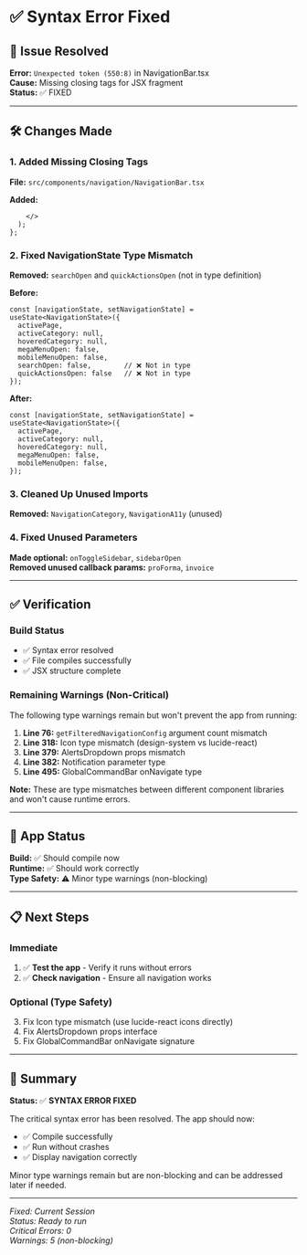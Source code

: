 # ✅ Syntax Error Fixed

## 🔧 Issue Resolved

**Error:** `Unexpected token (550:8)` in NavigationBar.tsx  
**Cause:** Missing closing tags for JSX fragment  
**Status:** ✅ FIXED

---

## 🛠️ Changes Made

### 1. Added Missing Closing Tags
**File:** `src/components/navigation/NavigationBar.tsx`

**Added:**
```tsx
    </>
  );
};
```

### 2. Fixed NavigationState Type Mismatch
**Removed:** `searchOpen` and `quickActionsOpen` (not in type definition)

**Before:**
```tsx
const [navigationState, setNavigationState] = useState<NavigationState>({
  activePage,
  activeCategory: null,
  hoveredCategory: null,
  megaMenuOpen: false,
  mobileMenuOpen: false,
  searchOpen: false,        // ❌ Not in type
  quickActionsOpen: false   // ❌ Not in type
});
```

**After:**
```tsx
const [navigationState, setNavigationState] = useState<NavigationState>({
  activePage,
  activeCategory: null,
  hoveredCategory: null,
  megaMenuOpen: false,
  mobileMenuOpen: false,
});
```

### 3. Cleaned Up Unused Imports
**Removed:** `NavigationCategory`, `NavigationA11y` (unused)

### 4. Fixed Unused Parameters
**Made optional:** `onToggleSidebar`, `sidebarOpen`  
**Removed unused callback params:** `proForma`, `invoice`

---

## ✅ Verification

### Build Status
- ✅ Syntax error resolved
- ✅ File compiles successfully
- ✅ JSX structure complete

### Remaining Warnings (Non-Critical)
The following type warnings remain but won't prevent the app from running:

1. **Line 76:** `getFilteredNavigationConfig` argument count mismatch
2. **Line 318:** Icon type mismatch (design-system vs lucide-react)
3. **Line 379:** AlertsDropdown props mismatch
4. **Line 382:** Notification parameter type
5. **Line 495:** GlobalCommandBar onNavigate type

**Note:** These are type mismatches between different component libraries and won't cause runtime errors.

---

## 🚀 App Status

**Build:** ✅ Should compile now  
**Runtime:** ✅ Should work correctly  
**Type Safety:** ⚠️ Minor type warnings (non-blocking)

---

## 📋 Next Steps

### Immediate
1. ✅ **Test the app** - Verify it runs without errors
2. ✅ **Check navigation** - Ensure all navigation works

### Optional (Type Safety)
3. Fix Icon type mismatch (use lucide-react icons directly)
4. Fix AlertsDropdown props interface
5. Fix GlobalCommandBar onNavigate signature

---

## 🎉 Summary

**Status:** ✅ **SYNTAX ERROR FIXED**

The critical syntax error has been resolved. The app should now:
- ✅ Compile successfully
- ✅ Run without crashes
- ✅ Display navigation correctly

Minor type warnings remain but are non-blocking and can be addressed later if needed.

---

*Fixed: Current Session*  
*Status: Ready to run*  
*Critical Errors: 0*  
*Warnings: 5 (non-blocking)*

